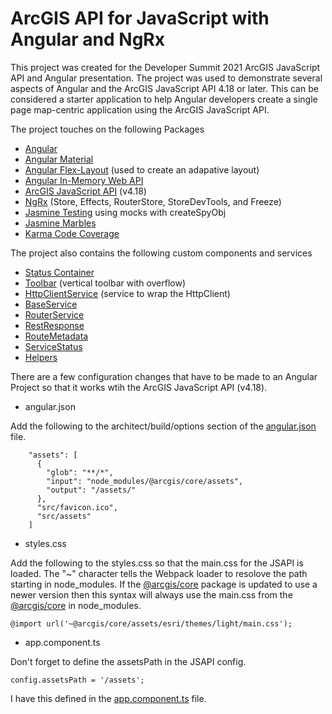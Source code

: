 # ArcGIS API for JavaScript with Angular and NgRx

This project was created for the Developer Summit 2021 ArcGIS JavaScript API and Angular presentation. The project was used to demonstrate several aspects of Angular and the ArcGIS JavaScript API 4.18 or later. This can be considered a starter application to help Angular developers create a single page map-centric application using the ArcGIS JavaScript API.

The project touches on the following Packages

- [Angular](https://angular.io/)
- [Angular Material](https://material.angular.io/)
- [Angular Flex-Layout](https://github.com/angular/flex-layout) (used to create an adapative layout)
- [Angular In-Memory Web API](https://angular.io/tutorial/toh-pt6)
- [ArcGIS JavaScript API](https://developers.arcgis.com/javascript/) (v4.18)
- [NgRx](https://ngrx.io/) (Store, Effects, RouterStore, StoreDevTools, and Freeze)
- [Jasmine Testing](https://jasmine.github.io/) using mocks with createSpyObj
- [Jasmine Marbles](https://www.npmjs.com/package/jasmine-marbles)
- [Karma Code Coverage](https://angular.io/guide/testing-code-coverage)

The project also contains the following custom components and services

- [Status Container](src/app/shared/components)
- [Toolbar](src/app/shared/components) (vertical toolbar with overflow)
- [HttpClientService](src/app/shared/services) (service to wrap the HttpClient)
- [BaseService](src/app/shared/services)
- [RouterService](src/app/shared/services)
- [RestResponse](src/app/shared/models)
- [RouteMetadata](src/app/shared/models)
- [ServiceStatus](src/app/shared/models)
- [Helpers](src/app/shared/helpers)

There are a few configuration changes that have to be made to an Angular Project so that it works wtih the ArcGIS JavaScript API (v4.18).

- angular.json

Add the following to the architect/build/options section of the [angular.json](https://github.com/epaitz/jsapi-angular-ngrx-ds2021/blob/f99bb2d7268a5ea8b47217cc412e9f49b80b585d/angular.json#L25-L33) file.

```
    "assets": [
      {
        "glob": "**/*",
        "input": "node_modules/@arcgis/core/assets",
        "output": "/assets/"
      },
      "src/favicon.ico",
      "src/assets"
    ]
```

- styles.css

Add the following to the styles.css so that the main.css for the JSAPI is loaded. The "~" character tells the Webpack loader to resolove the path starting in node_modules. If the [@arcgis/core](https://www.npmjs.com/package/@arcgis/core) package is updated to use a newer version then this syntax will always use the main.css from the [@arcgis/core](https://www.npmjs.com/package/@arcgis/core) in node_modules. 

```
@import url('~@arcgis/core/assets/esri/themes/light/main.css'); 
```

- app.component.ts

Don't forget to define the assetsPath in the JSAPI config.

```
config.assetsPath = '/assets';
```

I have this defined in the [app.component.ts](https://github.com/epaitz/jsapi-angular-ngrx-ds2021/blob/58800b2c051dcee4af0c49532c442f7d2a44043b/src/app/app.component.ts#L11) file.

